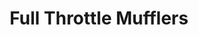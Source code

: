 ---
title: "Full Throttle Mufflers"
url: /moreno-valley/full-throttle-mufflers/
shop: Autowerkstatt
---